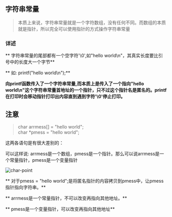 ## 字符串常量


> 本质上来说，字符串常量就是一个字符数组，没有任何不同。而数组的本质就是指针，所以完全可以使用指针的方式操作字符串常量


### 详述

** 字符串常量的尾部都有一个空字符'\0',如"hello world\n"，其真实长度要比引号中的长度大一个字节**


** 如: printf("hello world\n");**


**向printf函数传入了一个字符串常量,而本质上是传入了一个指向"hello world\n"这个字符串常量首地址的一个指针，只不过这个指针名是匿名的。printf在打印时会移动指针打印出内容直到遇到字符'\0'停止打印。**

## 注意


> char arrmess[] = "hello world";<br/>
char *pmess = "hello world";

这两各语句是有很大差别的：


可以这样说: arrmess是一个数组，pmess是一个指针。那么可以说arrmess是一个常量指针，pmess是一个变量指针


![char-point](http://7xocno.com1.z0.glb.clouddn.com/char-point.png)


** 对于pmess = "hello world";是将匿名指针的内容拷贝到pmess中，让pmess指针指向字符串。**

** arrmess是一个常量指针，不可以改变再指向其他地址。**

** pmess是一个变量指针，可以改变再指向其他地址**







